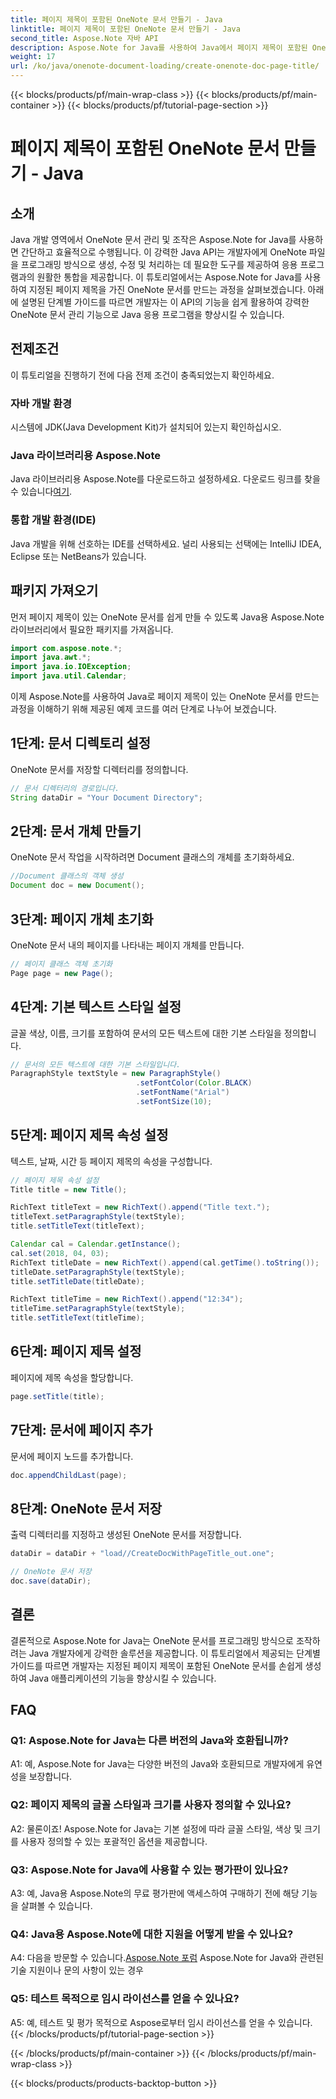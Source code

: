 ```yaml
---
title: 페이지 제목이 포함된 OneNote 문서 만들기 - Java
linktitle: 페이지 제목이 포함된 OneNote 문서 만들기 - Java
second_title: Aspose.Note 자바 API
description: Aspose.Note for Java를 사용하여 Java에서 페이지 제목이 포함된 OneNote 문서를 만드는 방법을 알아보세요. 코드 예제가 포함된 종합 튜토리얼입니다.
weight: 17
url: /ko/java/onenote-document-loading/create-onenote-doc-page-title/
---
```


{{< blocks/products/pf/main-wrap-class >}}
{{< blocks/products/pf/main-container >}}
{{< blocks/products/pf/tutorial-page-section >}}

# 페이지 제목이 포함된 OneNote 문서 만들기 - Java

## 소개

Java 개발 영역에서 OneNote 문서 관리 및 조작은 Aspose.Note for Java를 사용하면 간단하고 효율적으로 수행됩니다. 이 강력한 Java API는 개발자에게 OneNote 파일을 프로그래밍 방식으로 생성, 수정 및 처리하는 데 필요한 도구를 제공하여 응용 프로그램과의 원활한 통합을 제공합니다. 이 튜토리얼에서는 Aspose.Note for Java를 사용하여 지정된 페이지 제목을 가진 OneNote 문서를 만드는 과정을 살펴보겠습니다. 아래에 설명된 단계별 가이드를 따르면 개발자는 이 API의 기능을 쉽게 활용하여 강력한 OneNote 문서 관리 기능으로 Java 응용 프로그램을 향상시킬 수 있습니다.

## 전제조건

이 튜토리얼을 진행하기 전에 다음 전제 조건이 충족되었는지 확인하세요.

### 자바 개발 환경

시스템에 JDK(Java Development Kit)가 설치되어 있는지 확인하십시오.

### Java 라이브러리용 Aspose.Note

 Java 라이브러리용 Aspose.Note를 다운로드하고 설정하세요. 다운로드 링크를 찾을 수 있습니다[여기](https://releases.aspose.com/note/java/).

### 통합 개발 환경(IDE)

Java 개발을 위해 선호하는 IDE를 선택하세요. 널리 사용되는 선택에는 IntelliJ IDEA, Eclipse 또는 NetBeans가 있습니다.

## 패키지 가져오기

먼저 페이지 제목이 있는 OneNote 문서를 쉽게 만들 수 있도록 Java용 Aspose.Note 라이브러리에서 필요한 패키지를 가져옵니다.

```java
import com.aspose.note.*;
import java.awt.*;
import java.io.IOException;
import java.util.Calendar;
```

이제 Aspose.Note를 사용하여 Java로 페이지 제목이 있는 OneNote 문서를 만드는 과정을 이해하기 위해 제공된 예제 코드를 여러 단계로 나누어 보겠습니다.

## 1단계: 문서 디렉토리 설정

OneNote 문서를 저장할 디렉터리를 정의합니다.

```java
// 문서 디렉터리의 경로입니다.
String dataDir = "Your Document Directory";
```

## 2단계: 문서 개체 만들기

OneNote 문서 작업을 시작하려면 Document 클래스의 개체를 초기화하세요.

```java
//Document 클래스의 객체 생성
Document doc = new Document();
```

## 3단계: 페이지 개체 초기화

OneNote 문서 내의 페이지를 나타내는 페이지 개체를 만듭니다.

```java
// 페이지 클래스 객체 초기화
Page page = new Page();
```

## 4단계: 기본 텍스트 스타일 설정

글꼴 색상, 이름, 크기를 포함하여 문서의 모든 텍스트에 대한 기본 스타일을 정의합니다.

```java
// 문서의 모든 텍스트에 대한 기본 스타일입니다.
ParagraphStyle textStyle = new ParagraphStyle()
                            .setFontColor(Color.BLACK)
                            .setFontName("Arial")
                            .setFontSize(10);
```

## 5단계: 페이지 제목 속성 설정

텍스트, 날짜, 시간 등 페이지 제목의 속성을 구성합니다.

```java
// 페이지 제목 속성 설정
Title title = new Title();

RichText titleText = new RichText().append("Title text.");
titleText.setParagraphStyle(textStyle);
title.setTitleText(titleText);

Calendar cal = Calendar.getInstance();
cal.set(2018, 04, 03);
RichText titleDate = new RichText().append(cal.getTime().toString());
titleDate.setParagraphStyle(textStyle);
title.setTitleDate(titleDate);

RichText titleTime = new RichText().append("12:34");
titleTime.setParagraphStyle(textStyle);
title.setTitleText(titleTime);
```

## 6단계: 페이지 제목 설정

페이지에 제목 속성을 할당합니다.

```java
page.setTitle(title);
```

## 7단계: 문서에 페이지 추가

문서에 페이지 노드를 추가합니다.

```java
doc.appendChildLast(page);
```

## 8단계: OneNote 문서 저장

출력 디렉터리를 지정하고 생성된 OneNote 문서를 저장합니다.

```java
dataDir = dataDir + "load//CreateDocWithPageTitle_out.one";

// OneNote 문서 저장
doc.save(dataDir);
```

## 결론

결론적으로 Aspose.Note for Java는 OneNote 문서를 프로그래밍 방식으로 조작하려는 Java 개발자에게 강력한 솔루션을 제공합니다. 이 튜토리얼에서 제공되는 단계별 가이드를 따르면 개발자는 지정된 페이지 제목이 포함된 OneNote 문서를 손쉽게 생성하여 Java 애플리케이션의 기능을 향상시킬 수 있습니다.

## FAQ

### Q1: Aspose.Note for Java는 다른 버전의 Java와 호환됩니까?

A1: 예, Aspose.Note for Java는 다양한 버전의 Java와 호환되므로 개발자에게 유연성을 보장합니다.

### Q2: 페이지 제목의 글꼴 스타일과 크기를 사용자 정의할 수 있나요?

A2: 물론이죠! Aspose.Note for Java는 기본 설정에 따라 글꼴 스타일, 색상 및 크기를 사용자 정의할 수 있는 포괄적인 옵션을 제공합니다.

### Q3: Aspose.Note for Java에 사용할 수 있는 평가판이 있나요?

A3: 예, Java용 Aspose.Note의 무료 평가판에 액세스하여 구매하기 전에 해당 기능을 살펴볼 수 있습니다.

### Q4: Java용 Aspose.Note에 대한 지원을 어떻게 받을 수 있나요?

A4: 다음을 방문할 수 있습니다.[Aspose.Note 포럼](https://forum.aspose.com/c/note/28) Aspose.Note for Java와 관련된 기술 지원이나 문의 사항이 있는 경우

### Q5: 테스트 목적으로 임시 라이선스를 얻을 수 있나요?

A5: 예, 테스트 및 평가 목적으로 Aspose로부터 임시 라이선스를 얻을 수 있습니다.
{{< /blocks/products/pf/tutorial-page-section >}}

{{< /blocks/products/pf/main-container >}}
{{< /blocks/products/pf/main-wrap-class >}}

{{< blocks/products/products-backtop-button >}}
